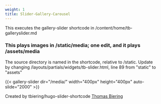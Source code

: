 ```yaml
---
weight: 1
title: Slider-Gallery-Carousel
---
```

This executes the gallery-slider shortcode in /content/home/tb-galleryslider.md

### This plays images in /static/media; one edit, and it plays /assets/media
The source directory is named in the shortcode, relative to /static.  Update by changing /layouts/partials/widgets/tb-slider.html, line 89 from "static" to "assets"


{{< gallery-slider dir="/media/" width="400px" height="400px" auto-slide="2000" >}}

Created by tbiering/hugo-slider-shortcode <a href="https://github.com/tbiering/hugo-slider-shortcode"> Thomas Biering </a>


